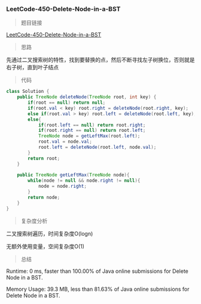 ### LeetCode-450-Delete-Node-in-a-BST

> 题目链接

[LeetCode-450-Delete-Node-in-a-BST](https://leetcode.com/problems/delete-node-in-a-bst/)

> 思路

先通过二叉搜索树的特性，找到要替换的点，然后不断寻找左子树换位，否则就是右子树，直到叶子结点

> 代码

```java
class Solution {
    public TreeNode deleteNode(TreeNode root, int key) {
        if(root == null) return null;
        if(root.val < key) root.right = deleteNode(root.right, key);
        else if(root.val > key) root.left = deleteNode(root.left, key);
        else{
            if(root.left == null) return root.right;
            if(root.right == null) return root.left;
            TreeNode node = getLeftMax(root.left);
            root.val = node.val;
            root.left = deleteNode(root.left, node.val);
        }
        return root;
    }
    
    public TreeNode getLeftMax(TreeNode node){
        while(node != null && node.right != null){
            node = node.right;
        }   
        return node;
    }
}
```

> 复杂度分析

二叉搜索树遍历，时间复杂度O(logn)

无额外使用变量，空间复杂度O(1)

> 总结

Runtime: 0 ms, faster than 100.00% of Java online submissions for Delete Node in a BST.

Memory Usage: 39.3 MB, less than 81.63% of Java online submissions for Delete Node in a BST.
